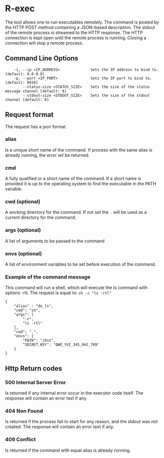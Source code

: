 # R-exec
The tool allows one to run executables remotely.
The command is posted by the HTTP POST method containing a JSON-based description.
The stdout of the remote process is streamed to the HTTP response. The HTTP connection is kept open until
the remote process is running.
Closing a connection will stop a remote process.

## Command Line Options

```
    -i, --ip <IP_ADDRESS>              Sets the IP address to bind to. [default: 0.0.0.0]
    -p, --port <IP_PORT>               Sets the IP port to bind to. [default: 8910]
        --status-size <STATUS_SIZE>    Sets the size of the status message channel [default: 8]
        --stdout-size <STDOUT_SIZE>    Sets the size of the stdout channel [default: 8]
```




## Request format
The request has a json format.

### alias
Is a unique short name of the command.
If process with the same alias is already running,
the error wil be returned.

### cmd
A fully qualified or a short name of the command.
If a short name is provided it is up to the operating system
to find the executable in the PATH variable.

### cwd (optional)
A working directory for the command.
If not set the `.` will be used as a current directory for the command.
 

### args (optional)
A list of arguments to be passed to the command

### envs (optional)
A list of environment variables to be set before execution of the command.

### Example of the command message 
This command will run a shell, which will execute 
the ls command with options -rtl.
The request is equal to: `sh -c "ls -rtl"` 

```
{
    "alias" : "do_ls",
    "cmd": "sh",
    "args": [
        "-c",
        "ls -rtl"
    ],
    "cwd": ".",
    "envs": {
        "PATH": "/bin",
        "SECRET_KEY": "QWE_YUI_345_GHJ_789"
    }
}
```

## Http Return codes
### 500 Internal Server Error
Is returned if any internal error occur in the executor code itself.
The response will contain an error text if any.

### 404 Non Found
Is returned if the process fail to start for any reason,
and the stdout was not created.
The response will contain an error text if any.

### 409 Conflict
Is returned if the command with equal alias is already running.

